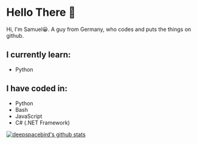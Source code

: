 # Hello There 👋

Hi, I'm Samuel😀.
 A guy from Germany, who codes and puts the things on github.
 
 ## I currently learn:
 - Python
 
 ## I have coded in:
 - Python
 - Bash
 - JavaScript
 - C# (.NET Framework)
 
[![deepspacebird's github stats](https://github-readme-stats.vercel.app/api?username=deepspacebird&show_icons=true&theme=onedark)](https://github.com/deepspacebird)
